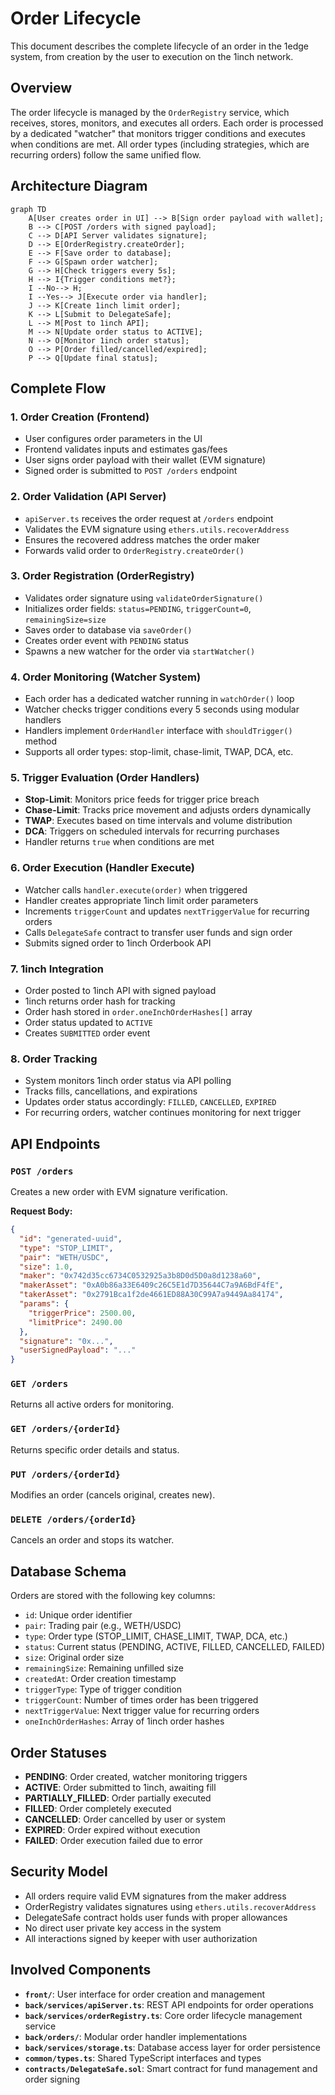 # Order Lifecycle

This document describes the complete lifecycle of an order in the 1edge system, from creation by the user to execution on the 1inch network.

## Overview

The order lifecycle is managed by the `OrderRegistry` service, which receives, stores, monitors, and executes all orders. Each order is processed by a dedicated "watcher" that monitors trigger conditions and executes when conditions are met. All order types (including strategies, which are recurring orders) follow the same unified flow.

## Architecture Diagram

```mermaid
graph TD
    A[User creates order in UI] --> B[Sign order payload with wallet];
    B --> C[POST /orders with signed payload];
    C --> D[API Server validates signature];
    D --> E[OrderRegistry.createOrder];
    E --> F[Save order to database];
    F --> G[Spawn order watcher];
    G --> H[Check triggers every 5s];
    H --> I{Trigger conditions met?};
    I --No--> H;
    I --Yes--> J[Execute order via handler];
    J --> K[Create 1inch limit order];
    K --> L[Submit to DelegateSafe];
    L --> M[Post to 1inch API];
    M --> N[Update order status to ACTIVE];
    N --> O[Monitor 1inch order status];
    O --> P[Order filled/cancelled/expired];
    P --> Q[Update final status];
```

## Complete Flow

### 1. Order Creation (Frontend)
- User configures order parameters in the UI
- Frontend validates inputs and estimates gas/fees
- User signs order payload with their wallet (EVM signature)
- Signed order is submitted to `POST /orders` endpoint

### 2. Order Validation (API Server)
- `apiServer.ts` receives the order request at `/orders` endpoint
- Validates the EVM signature using `ethers.utils.recoverAddress`
- Ensures the recovered address matches the order maker
- Forwards valid order to `OrderRegistry.createOrder()`

### 3. Order Registration (OrderRegistry)
- Validates order signature using `validateOrderSignature()`
- Initializes order fields: `status=PENDING`, `triggerCount=0`, `remainingSize=size`
- Saves order to database via `saveOrder()`
- Creates order event with `PENDING` status
- Spawns a new watcher for the order via `startWatcher()`

### 4. Order Monitoring (Watcher System)
- Each order has a dedicated watcher running in `watchOrder()` loop
- Watcher checks trigger conditions every 5 seconds using modular handlers
- Handlers implement `OrderHandler` interface with `shouldTrigger()` method
- Supports all order types: stop-limit, chase-limit, TWAP, DCA, etc.

### 5. Trigger Evaluation (Order Handlers)
- **Stop-Limit**: Monitors price feeds for trigger price breach
- **Chase-Limit**: Tracks price movement and adjusts orders dynamically  
- **TWAP**: Executes based on time intervals and volume distribution
- **DCA**: Triggers on scheduled intervals for recurring purchases
- Handler returns `true` when conditions are met

### 6. Order Execution (Handler Execute)
- Watcher calls `handler.execute(order)` when triggered
- Handler creates appropriate 1inch limit order parameters
- Increments `triggerCount` and updates `nextTriggerValue` for recurring orders
- Calls `DelegateSafe` contract to transfer user funds and sign order
- Submits signed order to 1inch Orderbook API

### 7. 1inch Integration
- Order posted to 1inch API with signed payload
- 1inch returns order hash for tracking
- Order hash stored in `order.oneInchOrderHashes[]` array
- Order status updated to `ACTIVE`
- Creates `SUBMITTED` order event

### 8. Order Tracking
- System monitors 1inch order status via API polling
- Tracks fills, cancellations, and expirations
- Updates order status accordingly: `FILLED`, `CANCELLED`, `EXPIRED`
- For recurring orders, watcher continues monitoring for next trigger

## API Endpoints

### `POST /orders`
Creates a new order with EVM signature verification.

**Request Body:**
```json
{
  "id": "generated-uuid",
  "type": "STOP_LIMIT",
  "pair": "WETH/USDC",
  "size": 1.0,
  "maker": "0x742d35cc6734C0532925a3b8D0d5D0a8d1238a60",
  "makerAsset": "0xA0b86a33E6409c26C5E1d7D35644C7a9A6BdF4fE",
  "takerAsset": "0x2791Bca1f2de4661ED88A30C99A7a9449Aa84174",
  "params": {
    "triggerPrice": 2500.00,
    "limitPrice": 2490.00
  },
  "signature": "0x...",
  "userSignedPayload": "..."
}
```

### `GET /orders`
Returns all active orders for monitoring.

### `GET /orders/{orderId}`
Returns specific order details and status.

### `PUT /orders/{orderId}`
Modifies an order (cancels original, creates new).

### `DELETE /orders/{orderId}`
Cancels an order and stops its watcher.

## Database Schema

Orders are stored with the following key columns:
- `id`: Unique order identifier
- `pair`: Trading pair (e.g., WETH/USDC)
- `type`: Order type (STOP_LIMIT, CHASE_LIMIT, TWAP, DCA, etc.)
- `status`: Current status (PENDING, ACTIVE, FILLED, CANCELLED, FAILED)
- `size`: Original order size
- `remainingSize`: Remaining unfilled size
- `createdAt`: Order creation timestamp
- `triggerType`: Type of trigger condition
- `triggerCount`: Number of times order has been triggered
- `nextTriggerValue`: Next trigger value for recurring orders
- `oneInchOrderHashes`: Array of 1inch order hashes

## Order Statuses

- **PENDING**: Order created, watcher monitoring triggers
- **ACTIVE**: Order submitted to 1inch, awaiting fill
- **PARTIALLY_FILLED**: Order partially executed
- **FILLED**: Order completely executed
- **CANCELLED**: Order cancelled by user or system
- **EXPIRED**: Order expired without execution
- **FAILED**: Order execution failed due to error

## Security Model

- All orders require valid EVM signatures from the maker address
- OrderRegistry validates signatures using `ethers.utils.recoverAddress`
- DelegateSafe contract holds user funds with proper allowances
- No direct user private key access in the system
- All interactions signed by keeper with user authorization

## Involved Components

- **`front/`**: User interface for order creation and management
- **`back/services/apiServer.ts`**: REST API endpoints for order operations
- **`back/services/orderRegistry.ts`**: Core order lifecycle management service
- **`back/orders/`**: Modular order handler implementations
- **`back/services/storage.ts`**: Database access layer for order persistence
- **`common/types.ts`**: Shared TypeScript interfaces and types
- **`contracts/DelegateSafe.sol`**: Smart contract for fund management and order signing
